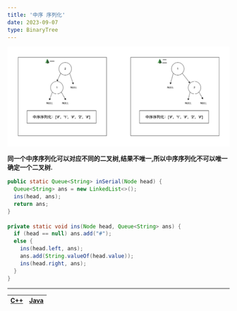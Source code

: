 ```yaml
---
title: '中序 序列化'
date: 2023-09-07
type: BinaryTree
---
```


![二叉树](/public/images/ds/bt/bs-in-seralize.png)

**同一个中序序列化可以对应不同的二叉树,结果不唯一,所以中序序列化不可以唯一确定一个二叉树.**

```java
public static Queue<String> inSerial(Node head) {
  Queue<String> ans = new LinkedList<>();
  ins(head, ans);
  return ans;
}

private static void ins(Node head, Queue<String> ans) {
  if (head == null) ans.add("#");
  else {
    ins(head.left, ans);
    ans.add(String.valueOf(head.value));
    ins(head.right, ans);
  }
}
```

<hr/>

| [C++ ](https://github.com/ZhengKe996/DS/blob/main/src/binary_tree/serialize_and_reconstruct_tree.cpp) | [Java ](https://github.com/ZhengKe996/DS/blob/main/src/binary_tree/serialize_and_reconstruct_tree.java) |
| :---------------------------------------------------------------------------------------------------: | :-----------------------------------------------------------------------------------------------------: |
